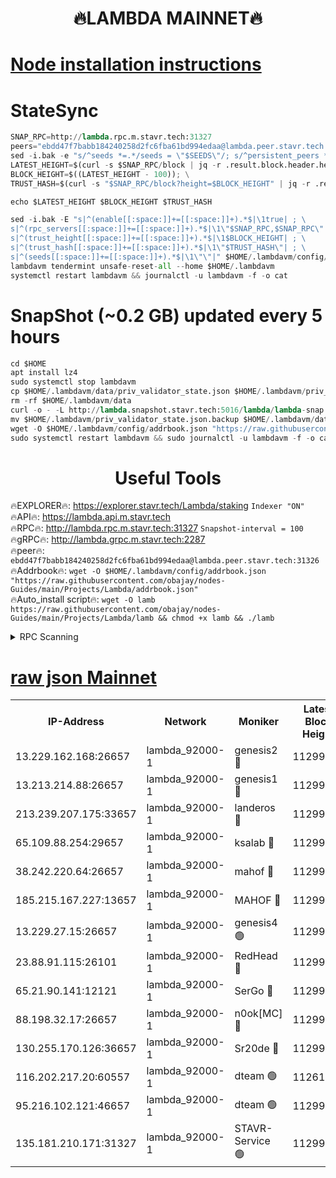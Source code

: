 <h1 align="center"> 🔥LAMBDA MAINNET🔥</h1>


[Node installation instructions](https://github.com/obajay/nodes-Guides/tree/main/Projects/Lambda)
=


# StateSync
```python
SNAP_RPC=http://lambda.rpc.m.stavr.tech:31327
peers="ebdd47f7babb184240258d2fc6fba61bd994edaa@lambda.peer.stavr.tech:31326" 
sed -i.bak -e "s/^seeds *=.*/seeds = \"$SEEDS\"/; s/^persistent_peers *=.*/persistent_peers = \"$PEERS\"/" $HOME/.lambdavm/config/config.toml
LATEST_HEIGHT=$(curl -s $SNAP_RPC/block | jq -r .result.block.header.height); \
BLOCK_HEIGHT=$((LATEST_HEIGHT - 100)); \
TRUST_HASH=$(curl -s "$SNAP_RPC/block?height=$BLOCK_HEIGHT" | jq -r .result.block_id.hash)

echo $LATEST_HEIGHT $BLOCK_HEIGHT $TRUST_HASH

sed -i.bak -E "s|^(enable[[:space:]]+=[[:space:]]+).*$|\1true| ; \
s|^(rpc_servers[[:space:]]+=[[:space:]]+).*$|\1\"$SNAP_RPC,$SNAP_RPC\"| ; \
s|^(trust_height[[:space:]]+=[[:space:]]+).*$|\1$BLOCK_HEIGHT| ; \
s|^(trust_hash[[:space:]]+=[[:space:]]+).*$|\1\"$TRUST_HASH\"| ; \
s|^(seeds[[:space:]]+=[[:space:]]+).*$|\1\"\"|" $HOME/.lambdavm/config/config.toml
lambdavm tendermint unsafe-reset-all --home $HOME/.lambdavm
systemctl restart lambdavm && journalctl -u lambdavm -f -o cat

```
# SnapShot (~0.2 GB) updated every 5 hours
```python
cd $HOME
apt install lz4
sudo systemctl stop lambdavm
cp $HOME/.lambdavm/data/priv_validator_state.json $HOME/.lambdavm/priv_validator_state.json.backup
rm -rf $HOME/.lambdavm/data
curl -o - -L http://lambda.snapshot.stavr.tech:5016/lambda/lambda-snap.tar.lz4 | lz4 -c -d - | tar -x -C $HOME/.lambdavm --strip-components 2
mv $HOME/.lambdavm/priv_validator_state.json.backup $HOME/.lambdavm/data/priv_validator_state.json
wget -O $HOME/.lambdavm/config/addrbook.json "https://raw.githubusercontent.com/obajay/nodes-Guides/main/Projects/Lambda/addrbook.json"
sudo systemctl restart lambdavm && sudo journalctl -u lambdavm -f -o cat
```
 <h1 align="center"> Useful Tools</h1>

🔥EXPLORER🔥:      https://explorer.stavr.tech/Lambda/staking	        `Indexer "ON"` \
🔥API🔥: 			 		 https://lambda.api.m.stavr.tech \
🔥RPC🔥:           http://lambda.rpc.m.stavr.tech:31327	              `Snapshot-interval = 100` \
🔥gRPC🔥:          http://lambda.grpc.m.stavr.tech:2287 \
🔥peer🔥:					 `ebdd47f7babb184240258d2fc6fba61bd994edaa@lambda.peer.stavr.tech:31326` \
🔥Addrbook🔥:    ```wget -O $HOME/.lambdavm/config/addrbook.json "https://raw.githubusercontent.com/obajay/nodes-Guides/main/Projects/Lambda/addrbook.json"``` \
🔥Auto_install script🔥: ```wget -O lamb https://raw.githubusercontent.com/obajay/nodes-Guides/main/Projects/Lambda/lamb && chmod +x lamb && ./lamb```


<details>
<summary>RPC Scanning</summary>

<h2 align="center"> We scan nodes in real time every 4 hours. And we provide the final result of RPC endpoints.
We cannot influence the operation of these nodes in any way. </h2>


```python
If Voting Power is higher than 0 --> then the Node is a validator of the network and may be subject to attack and be a potential threat to the chain.
```
```python
We marked such validators with a red symbol
```

</details>

[raw json Mainnet](https://rpc-check.lambm.stavr.tech/lambm/rpc-lambm-result.json)
=


<table><tr><th>IP-Address</th><th>Network</th><th>Moniker</th><th>Latest Block Height</th><th>Earliest Block Height</th><th>Catching Up</th><th>Tx Index</th><th>Voting Power</th><th>Scan Time</th></tr><tr><td>13.229.162.168:26657</td><td>lambda_92000-1</td><td>genesis2 🔴</td><td>11299562</td><td>1</td><td>False</td><td>on</td><td>16710754</td><td>2024-01-23T13:12:03.497140866UTC</td></tr><tr><td>13.213.214.88:26657</td><td>lambda_92000-1</td><td>genesis1 🔴</td><td>11299563</td><td>1</td><td>False</td><td>on</td><td>107835</td><td>2024-01-23T13:12:08.644283269UTC</td></tr><tr><td>213.239.207.175:33657</td><td>lambda_92000-1</td><td>landeros 🔴</td><td>11299560</td><td>8136001</td><td>False</td><td>off</td><td>1396394</td><td>2024-01-23T13:11:57.361079525UTC</td></tr><tr><td>65.109.88.254:29657</td><td>lambda_92000-1</td><td>ksalab 🔴</td><td>11299564</td><td>8715001</td><td>False</td><td>on</td><td>510465</td><td>2024-01-23T13:12:13.792177700UTC</td></tr><tr><td>38.242.220.64:26657</td><td>lambda_92000-1</td><td>mahof 🔴</td><td>11299559</td><td>10131001</td><td>False</td><td>off</td><td>770350</td><td>2024-01-23T13:11:50.711497024UTC</td></tr><tr><td>185.215.167.227:13657</td><td>lambda_92000-1</td><td>MAHOF 🔴</td><td>11299563</td><td>10134001</td><td>False</td><td>on</td><td>2051510</td><td>2024-01-23T13:12:07.274742359UTC</td></tr><tr><td>13.229.27.15:26657</td><td>lambda_92000-1</td><td>genesis4 🟢</td><td>11299563</td><td>11043001</td><td>False</td><td>on</td><td>0</td><td>2024-01-23T13:12:06.904480430UTC</td></tr><tr><td>23.88.91.115:26101</td><td>lambda_92000-1</td><td>RedHead 🔴</td><td>11299560</td><td>11199560</td><td>False</td><td>off</td><td>553202</td><td>2024-01-23T13:11:57.573257210UTC</td></tr><tr><td>65.21.90.141:12121</td><td>lambda_92000-1</td><td>SerGo 🔴</td><td>11299565</td><td>11199565</td><td>False</td><td>off</td><td>10611940</td><td>2024-01-23T13:12:16.330478220UTC</td></tr><tr><td>88.198.32.17:26657</td><td>lambda_92000-1</td><td>n0ok[MC] 🔴</td><td>11299566</td><td>11199566</td><td>False</td><td>off</td><td>1578630</td><td>2024-01-23T13:12:19.354541272UTC</td></tr><tr><td>130.255.170.126:36657</td><td>lambda_92000-1</td><td>Sr20de 🔴</td><td>11299560</td><td>11208001</td><td>False</td><td>off</td><td>675595</td><td>2024-01-23T13:11:58.031833651UTC</td></tr><tr><td>116.202.217.20:60557</td><td>lambda_92000-1</td><td>dteam 🟢</td><td>11261207</td><td>11223001</td><td>False</td><td>on</td><td>0</td><td>2024-01-23T13:11:50.988116031UTC</td></tr><tr><td>95.216.102.121:46657</td><td>lambda_92000-1</td><td>dteam 🟢</td><td>11299564</td><td>11286001</td><td>False</td><td>off</td><td>0</td><td>2024-01-23T13:12:13.422886311UTC</td></tr><tr><td>135.181.210.171:31327</td><td>lambda_92000-1</td><td>STAVR-Service 🟢</td><td>11299563</td><td>11296001</td><td>False</td><td>on</td><td>0</td><td>2024-01-23T13:12:13.096868306UTC</td></tr></table>
